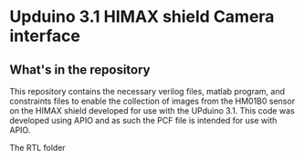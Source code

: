 # Upduino 3.1 HIMAX shield Camera interface

## What's in the repository
This repository contains the necessary verilog files, matlab program, and constraints files
to enable the collection of images from the HM01B0 sensor on the HIMAX 
shield developed for use with the UPduino 3.1. This code was developed using APIO and as such the PCF file is intended for use with APIO.

The RTL folder 
